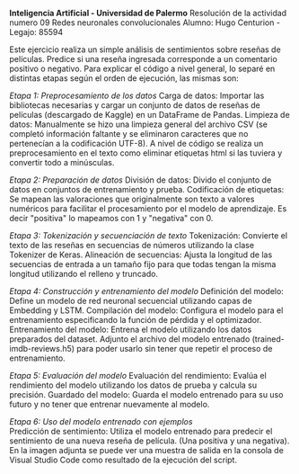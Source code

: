 **Inteligencia Artificial - Universidad de Palermo**
Resolución de la actividad numero 09 Redes neuronales convolucionales
Alumno: Hugo Centurion - Legajo: 85594

Este ejercicio realiza un simple análisis de sentimientos sobre reseñas de películas. Predice si una reseña ingresada corresponde a un comentario positivo o negativo.
Para explicar el código a nivel general, lo separé en distintas etapas según el orden de ejecución, las mismas son:

_Etapa 1: Preprocesamiento de los datos_
  Carga de datos: Importar las bibliotecas necesarias y cargar un conjunto de datos de reseñas de películas (descargado de Kaggle) en un DataFrame de Pandas.
  Limpieza de datos: Manualmente se hizo una limpieza general del archivo CSV (se completó información faltante y se eliminaron caracteres que no pertenecían a la codificación UTF-8). A nivel de código se realiza un preprocesamiento en el texto como eliminar etiquetas html si las tuviera y convertir todo a minúsculas.
  
_Etapa 2: Preparación de datos_
  División de datos: Divido el conjunto de datos en conjuntos de entrenamiento y prueba.
  Codificación de etiquetas: Se mapean las valoraciones que originalmente son texto a valores numéricos para facilitar el procesamiento por el modelo de aprendizaje. Es decir "positiva" lo mapeamos con 1 y "negativa" con 0.
  
_Etapa 3: Tokenización y secuenciación de texto_
  Tokenización: Convierte el texto de las reseñas en secuencias de números utilizando la clase Tokenizer de Keras.
  Alineación de secuencias: Ajusta la longitud de las secuencias de entrada a un tamaño fijo para que todas tengan la misma longitud utilizando el relleno y truncado.
  
_Etapa 4: Construcción y entrenamiento del modelo_
  Definición del modelo: Define un modelo de red neuronal secuencial utilizando capas de Embedding y LSTM.
  Compilación del modelo: Configura el modelo para el entrenamiento especificando la función de pérdida y el optimizador.
  Entrenamiento del modelo: Entrena el modelo utilizando los datos preparados del dataset. Adjunto el archivo del modelo entrenado (trained-imdb-reviews.h5) para poder usarlo sin tener que repetir el proceso de entrenamiento.
  
_Etapa 5: Evaluación del modelo_
  Evaluación del rendimiento: Evalúa el rendimiento del modelo utilizando los datos de prueba y calcula su precisión.
  Guardado del modelo: Guarda el modelo entrenado para su uso futuro y no tener que entrenar nuevamente al modelo.
  
_Etapa 6: Uso del modelo entrenado con ejemplos_  
  Predicción de sentimiento: Utiliza el modelo entrenado para predecir el sentimiento de una nueva reseña de película. (Una positiva y una negativa).
  En la imagen adjunta se puede ver una muestra de salida en la consola de Visual Studio Code como resultado de la ejecución del script.

